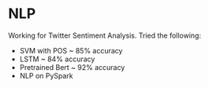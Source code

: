 # NLP
Working for Twitter Sentiment Analysis. Tried the following:
-  SVM with POS ~ 85% accuracy
-  LSTM ~ 84% accuracy
-  Pretrained Bert ~ 92% accuracy
-  NLP on PySpark
